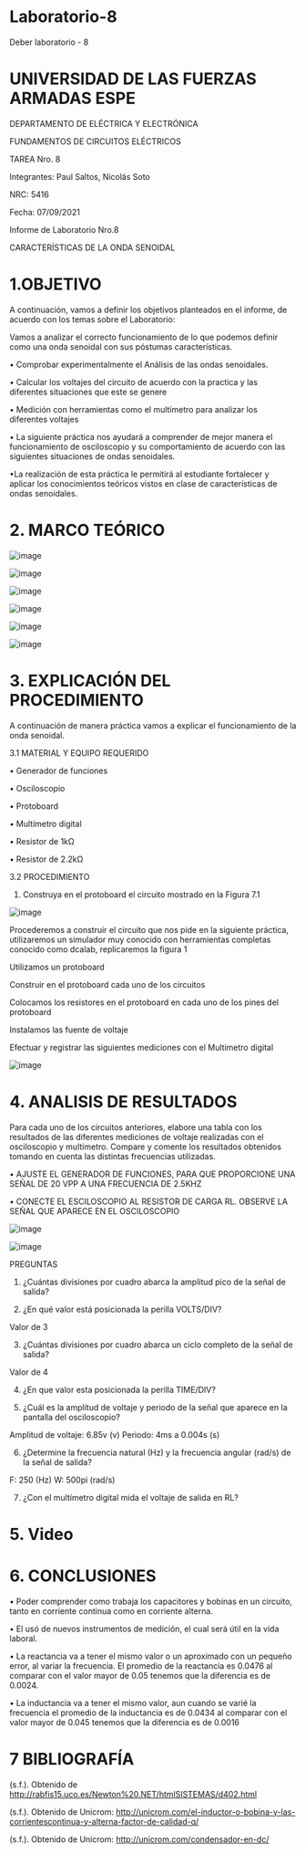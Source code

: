 # Laboratorio-8

Deber laboratorio - 8

# UNIVERSIDAD DE LAS FUERZAS ARMADAS ESPE

DEPARTAMENTO DE ELÉCTRICA Y ELECTRÓNICA 

FUNDAMENTOS DE CIRCUITOS ELÉCTRICOS 

TAREA Nro. 8

Integrantes: Paul Saltos, Nicolás Soto

NRC: 5416

Fecha: 07/09/2021

Informe de Laboratorio Nro.8

CARACTERÍSTICAS DE LA ONDA SENOIDAL 

# 1.OBJETIVO 

A continuación, vamos a definir los objetivos planteados en el informe, de acuerdo con los temas sobre el Laboratorio:

Vamos a analizar el correcto funcionamiento de lo que podemos definir como una onda senoidal con sus póstumas características. 

• Comprobar experimentalmente el Análisis de las ondas senoidales. 

• Calcular los voltajes del circuito de acuerdo con la practica y las diferentes situaciones que este se genere

• Medición con herramientas como el multímetro para analizar los diferentes voltajes 

• La siguiente práctica nos ayudará a comprender de mejor manera el funcionamiento de osciloscopio y su comportamiento de acuerdo con las siguientes situaciones de ondas senoidales.

•La realización de esta práctica le permitirá al estudiante fortalecer y aplicar los conocimientos teóricos vistos en clase de características de ondas senoidales.

# 2. MARCO TEÓRICO 

![image](https://user-images.githubusercontent.com/85178869/132361927-03f90090-3e9c-4bf2-b0c3-7b679cd88b44.png)

![image](https://user-images.githubusercontent.com/85178869/132361980-ec86b0ba-267d-4da2-a030-b5ecf67d3a08.png)

![image](https://user-images.githubusercontent.com/85178869/132362041-cc472b20-1567-4ca4-bb11-4352a53f1eeb.png)

![image](https://user-images.githubusercontent.com/85178869/132362088-465c130b-f768-406e-8955-eef01362ba3a.png)

![image](https://user-images.githubusercontent.com/85178869/132362162-a86e6554-9198-49f9-a646-8e3c695bd80f.png)

![image](https://user-images.githubusercontent.com/85178869/132362224-ba513274-bce8-4297-aff6-affeb5426b77.png)

# 3. EXPLICACIÓN DEL PROCEDIMIENTO 
 
A continuación de manera práctica vamos a explicar el funcionamiento de la onda senoidal.

3.1 MATERIAL Y EQUIPO REQUERIDO 

•	Generador de funciones

•	Osciloscopio 

•	Protoboard

•	Multímetro digital 

•	Resistor de 1kΩ

•	Resistor de 2.2kΩ

3.2 PROCEDIMIENTO 

1. Construya en el protoboard el circuito mostrado en la Figura 7.1

![image](https://user-images.githubusercontent.com/85178869/132362433-03b5d257-a8ce-4ee8-b5f5-bcade10f8510.png)

Procederemos a construir el circuito que nos pide en la siguiente práctica, utilizaremos un simulador muy conocido con herramientas completas conocido como dcalab, replicaremos la figura 1 

Utilizamos un protoboard

Construir en el protoboard cada uno de los circuitos

Colocamos los resistores en el protoboard en cada uno de los pines del protoboard

Instalamos las  fuente de voltaje

Efectuar y registrar las siguientes mediciones con el Multimetro digital

![image](https://user-images.githubusercontent.com/85178869/132363610-edfc7cdd-7ed5-48cb-8765-592687b066c2.png)


# 4. ANALISIS DE RESULTADOS 

Para cada uno de los circuitos anteriores, elabore una tabla con los resultados de las diferentes mediciones de voltaje realizadas con el osciloscopio y multímetro. Compare y comente los resultados obtenidos tomando en cuenta las distintas frecuencias utilizadas.

•	AJUSTE EL GENERADOR DE FUNCIONES, PARA QUE PROPORCIONE UNA SEÑAL DE 20 VPP A UNA FRECUENCIA DE 2.5KHZ

•	CONECTE EL ESCILOSCOPIO AL RESISTOR DE CARGA RL. OBSERVE LA SEÑAL QUE APARECE EN EL OSCILOSCOPIO 

![image](https://user-images.githubusercontent.com/85178869/132363610-edfc7cdd-7ed5-48cb-8765-592687b066c2.png)


![image](https://user-images.githubusercontent.com/85178869/132364578-e15e8cbc-ddf1-472b-9418-052771893544.png)


 PREGUNTAS 
1. ¿Cuántas divisiones por cuadro abarca la amplitud pico de la señal de salida?



2. ¿En qué valor está posicionada la perilla VOLTS/DIV?

Valor de 3

3. ¿Cuántas divisiones por cuadro abarca un ciclo completo de la señal de salida? 

Valor de 4

4. ¿En que valor esta posicionada la perilla TIME/DIV?



5. ¿Cuál es la amplitud de voltaje y periodo de la señal que aparece en la pantalla del osciloscopio?

Amplitud de voltaje: 6.85v  (v)
Periodo:   4ms a 0.004s (s)

6. ¿Determine la frecuencia natural (Hz) y la frecuencia angular (rad/s) de la señal de salida?

F:   250  (Hz)
W: 500pi   (rad/s)

7. ¿Con el multímetro digital mida el voltaje de salida en RL?



# 5. Video

# 6. CONCLUSIONES 

•	Poder comprender como trabaja los capacitores y bobinas en un circuito, tanto en corriente continua como en corriente alterna. 

•	 El usó de nuevos instrumentos de medición, el cual será útil en la vida laboral.

•	La reactancia va a tener el mismo valor o un aproximado con un pequeño error, al variar la frecuencia. El promedio de la reactancia es 0.0476 al comparar con el valor mayor de 0.05 tenemos que la diferencia es de 0.0024. 

•	 La inductancia va a tener el mismo valor, aun cuando se varié la frecuencia el promedio de la inductancia es de 0.0434 al comparar con el valor mayor de 0.045 tenemos que la diferencia es de 0.0016 

# 7 BIBLIOGRAFÍA

(s.f.). Obtenido de http://rabfis15.uco.es/Newton%20.NET/htmlSISTEMAS/d402.html

(s.f.). Obtenido de Unicrom: http://unicrom.com/el-inductor-o-bobina-y-las-corrientescontinua-y-alterna-factor-de-calidad-q/

(s.f.). Obtenido de Unicrom: http://unicrom.com/condensador-en-dc/



